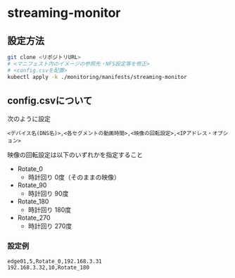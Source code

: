 # streaming-monitor  
## 設定方法  
```sh
git clone <リポジトリURL>
# <マニフェスト内のイメージの参照先・NFS設定等を修正>
# <config.csvを配置>
kubectl apply -k ./monitoring/manifests/streaming-monitor
```
## config.csvについて  
次のように設定
```csv
<デバイス名(DNS名)>,<各セグメントの動画時間>,<映像の回転設定>,<IPアドレス・オプション>
```
映像の回転設定は以下のいずれかを指定すること  
- Rotate_0  
    - 時計回り 0度（そのままの映像）
- Rotate_90  
    - 時計回り 90度  
- Rotate_180  
    - 時計回り 180度  
- Rotate_270  
    - 時計回り 270度  

### 設定例  
```csv
edge01,5,Rotate_0,192.168.3.31
192.168.3.32,10,Rotate_180
```  
